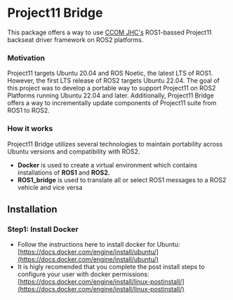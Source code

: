 # Project11 Bridge

This package offers a way to use [CCOM JHC's](https://github.com/CCOMJHC) ROS1-bassed Project11 backseat driver framework on ROS2 platforms. &#x20;

### Motivation

Project11 targets Ubuntu 20.04 and ROS Noetic, the latest LTS of ROS1.   However, the first LTS release of ROS2 targets Ubuntu 22.04.   The goal of this project was to develop a portable way to support Project11 on ROS2 Platforms running Ubuntu 22.04 and later.   Additionally,  Project11 Bridge offers a way to incrementally update components of Project11 suite from ROS1 to ROS2.

### How it works

Project11 Bridge utilizes several technologies to maintain portability across Ubuntu versions and compatibility with ROS2.

* **Docker** is used to create a virtual environment which contains installations of **ROS1** and **ROS2.**
* **ROS1\_bridge** is used to translate all or select ROS1 messages to a ROS2 vehicle and vice versa

## Installation

### Step1: Install Docker

* Follow the instructions here to install docker for Ubuntu:  [https://docs.docker.com/engine/install/ubuntu/](https://docs.docker.com/engine/install/ubuntu/)
* It is higly recomended that you complete the post install steps to configure your user with docker permissions:  [https://docs.docker.com/engine/install/linux-postinstall/](https://docs.docker.com/engine/install/linux-postinstall/)

